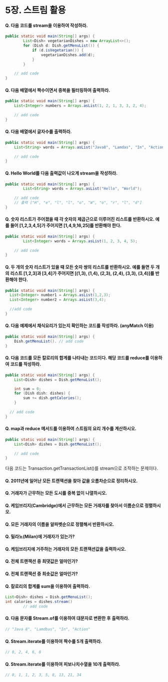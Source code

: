 # 5장. 스트림 활용



#### Q. 다음 코드를 stream을 이용하여 작성하라.

```java
public static void main(String[] args) {
        List<Dish> vegetarianDishes = new ArrayList<>();
        for (Dish d: Dish.getMenuList()) {
            if (d.isVegetarian()) {
                vegetarianDishes.add(d);
            }
        }
  
  	// add code
}
```



#### Q. 다음 배열에서 짝수이면서 중복을 필터링하여 출력하라. 

```java
public static void main(String[] args) {
	List<Integer> numbers = Arrays.asList(1, 2, 1, 3, 3, 2, 4);
  
  	// add code
}
```



#### Q. 다음 배열에서 글자수를 출력하라. 

```java
public static void main(String[] args) {
	List<String> words = Arrays.asList("Java8", "Lamdas", "In", "Action");
  
  	// add code
}
```



#### Q. Hello World를 다음 출력값이 나오게 stream을 작성하라.

```java
public static void main(String[] args) {
        List<String> words = Arrays.asList("Hello", "World");
  
  	// add code
  	// 출력 ["H", "e", "l", "l", "o", "W", "o", "r", "l", "d"]
}
```



#### Q. 숫자 리스트가 주어졌을 때 각 숫자의 제곱근으로 이루어진 리스트를 반환하시오. 예를 들어 [1,2,3,4,5]가 주어지면 [1,4,9,16,25]를 반환해야 한다.



```java
public static void main(String[] args) {
        List<Integer> words = Arrays.asList(1, 2, 3, 4, 5);
  
  	// add code
}
```



#### Q. 두 개의 숫자 리스트가 있을 때 모든 숫자 쌍의 리스트를 반환하시오. 예를 들면 두 개의 리스트 [1,2,3]과 [3,4]가 주어지면 [(1,3), (1,4), (2,3), (2,4), (3,3), (3,4)]를 반환해야 한다. 

```java
public static void main(String[] args) {
  List<Integer> number1 = Arrays.asList(1,2,3);
  List<Integer> number2 = Arrays.asList(3,4);
  
  //add code
}
```



#### Q. 다음 예제에서 채식요리가 있는지 확인하는 코드를 작성하라. (anyMatch 이용)

```java
public static void main(String[] args) {
	Dish.getMenuList(). // add code
}
```



#### Q. 다음 코드를 모든 칼로리의 합계를 나타내는 코드이다. 해당 코드를 reduce를 이용하여 코드를 작성하라.

```java
public static void main(String[] args) {
    List<Dish> dishes = Dish.getMenuList();

    int sum = 0;
    for (Dish dish: dishes) {
      	sum += dish.getCalories();
    }
  
  // add code
}
```



#### Q. map과 reduce 메서드를 이용하여 스트림의 요리 개수를 계산하시오.

```java
public static void main(String[] args) {
	List<Dish> dishes = Dish.getMenuList();
  
  	// add code
}
```



다음 코드는 Transaction.getTransactionList()를 stream으로 조작하는 문제이다.

#### Q. 2011년에 일어난 모든 트랜잭션을 찾아 값을 오름차순으로 정리하시오.



#### Q. 거래자가 근무하는 모든 도시를 중복 없이 나열하시오.



#### Q. 케임브리지(Cambridge)에서 근무하는 모든 거래자를 찾아서 이름순으로 정렬하시오.



#### Q. 모든 거래자의 이름을 알파벳순으로 정렬해서 반환하시오.



#### Q. 밀라노(Milan)에 거래자가 있는가?



#### Q. 케임브리지에 거주하는 거래자의 모든 트랜잭션값을 출력하시오.



#### Q. 전체 트랜잭션 중 최댓값은 얼마인가?



#### Q. 전체 트랜잭션 중 최솟값은 얼마인가?



#### Q. 칼로리의 합계를 sum을 이용하여 출력하라.

```java
List<Dish> dishes = Dish.getMenuList();
int calories = dishes.stream()
    	// add code
```



#### Q. 다음 문자를 Stream.of를 이용하여 대문자로 변환한 후 출력하라.

```java
// "Java 8", "Lamdbas", "In", "Action"
```



#### Q. Stream.iterate를 이용하여 짝수를 5개 출력하라.

```java
// 0, 2, 4, 6, 8
```



#### Q. Stream.iterate를 이용하여 피보나치수열을 10개 출력하라.

```java
// 0, 1, 1, 2, 3, 5, 8, 13, 21, 34
```



















